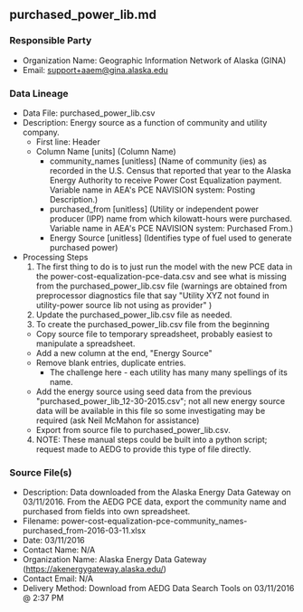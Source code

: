 ## purchased_power_lib.md

### Responsible Party
  * Organization Name: Geographic Information Network of Alaska (GINA)
  * Email: support+aaem@gina.alaska.edu

### Data Lineage
  * Data File: purchased_power_lib.csv
  * Description: Energy source as a function of community and utility company.
    * First line: Header
    * Column Name [units] (Column Name)
      * community_names [unitless] (Name of community (ies) as recorded in the U.S. Census that reported that year to the Alaska Energy Authority to receive Power Cost Equalization payment. Variable name in AEA's PCE NAVISION system: Posting Description.)
      * purchased_from [unitless] (Utility or independent power producer (IPP) name from which kilowatt-hours were purchased. Variable name in AEA's PCE NAVISION system: Purchased From.)
      * Energy Source [unitless] (Identifies type of fuel used to generate purchased power)
  * Processing Steps
    1. The first thing to do is to just run the model with the new PCE data in the power-cost-equalization-pce-data.csv and see what is missing from the purchased_power_lib.csv file (warnings are obtained from preprocessor diagnostics file that say "Utility XYZ not found in utility-power source lib not using as provider" )
    2. Update the purchased_power_lib.csv file as needed.
    3. To create the purchased_power_lib.csv file from the beginning
      * Copy source file to temporary spreadsheet, probably easiest to manipulate a spreadsheet.
      * Add a new column at the end, "Energy Source"
      * Remove blank entries, duplicate entries.
        * The challenge here - each utility has many many spellings of its name.
      * Add the energy source using seed data from the previous "purchased_power_lib_12-30-2015.csv"; not all new energy source data will be available in this file so some investigating may be required (ask Neil McMahon for assistance)
      * Export from source file to purchased_power_lib.csv.
    4. NOTE: These manual steps could be built into a python script; request made to AEDG to provide this type of file directly.

### Source File(s)
  * Description: Data downloaded from the Alaska Energy Data Gateway on 03/11/2016. From the AEDG PCE data, export the community name and purchased from fields into own spreadsheet.  
  * Filename: power-cost-equalization-pce-community_names-purchased_from-2016-03-11.xlsx
  * Date: 03/11/2016
  * Contact Name: N/A
  * Organization Name: Alaska Energy Data Gateway (https://akenergygateway.alaska.edu/)
  * Contact Email: N/A
  * Delivery Method: Download from AEDG Data Search Tools on 03/11/2016 @ 2:37 PM
